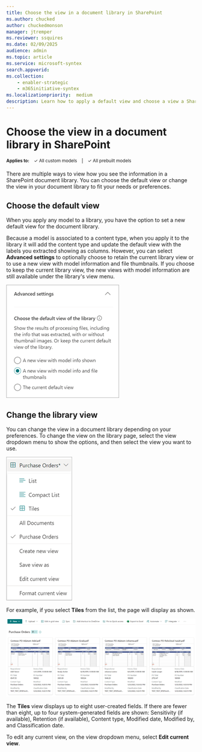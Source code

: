 ```yaml
---
title: Choose the view in a document library in SharePoint
ms.author: chucked
author: chuckedmonson
manager: jtremper
ms.reviewer: ssquires
ms.date: 02/09/2025
audience: admin
ms.topic: article
ms.service: microsoft-syntex
search.appverid: 
ms.collection: 
    - enabler-strategic
    - m365initiative-syntex
ms.localizationpriority:  medium
description: Learn how to apply a default view and choose a view a SharePoint document library.
---
```


# Choose the view in a document library in SharePoint

<sup>**Applies to:**  &ensp; &#10003; All custom models &ensp; | &ensp; &#10003; All prebuilt models</sup>

There are multiple ways to view how you see the information in a SharePoint document library. You can choose the default view or change the view in your document library to fit your needs or preferences.

## Choose the default view

When you apply any model to a library, you have the option to set a new default view for the document library.

Because a model is associated to a content type, when you apply it to the library it will add the content type and update the default view with the labels you extracted showing as columns. However, you can select **Advanced settings** to optionally choose to retain the current library view or to use a new view with model information and file thumbnails. If you choose to keep the current library view, the new views with model information are still available under the library's view menu.

   ![Screenshot of the Advanced settings showing the library views.](../media/content-understanding/library-view.png)

## Change the library view

You can change the view in a document library depending on your preferences. To change the view on the library page, select the view dropdown menu to show the options, and then select the view you want to use.

   ![Screenshot of a view dropdown menu showing the view options.](../media/content-understanding/document-library-view-menu.png)

For example, if you select **Tiles** from the list, the page will display as shown.

   ![Screenshot of a document library showing the Tiles view.](../media/content-understanding/document-library-tiles-view.png)

The **Tiles** view displays up to eight user-created fields. If there are fewer than eight, up to four system-generated fields are shown: Sensitivity (if available), Retention (if available), Content type, Modified date, Modified by, and Classification date.

To edit any current view, on the view dropdown menu, select **Edit current view**.

